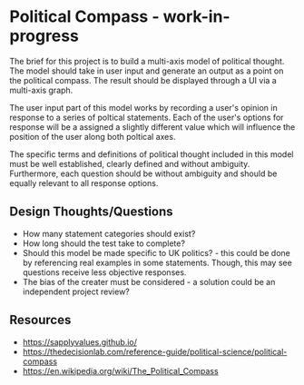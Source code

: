 # Political Compass - work-in-progress

The brief for this project is to build a multi-axis model of political thought. The model should take in user input and generate an output as a point on the political compass. The result should be displayed through a UI via a multi-axis graph.

The user input part of this model works by recording a user's opinion in response to a series of poltical statements. Each of the user's options for response will be a assigned a slightly different value which will influence the position of the user along both poltical axes. 

The specific terms and definitions of political thought included in this model must be well established, clearly defined and without ambiguity. Furthermore, each question should be without ambiguity and should be equally relevant to all response options. 

## Design Thoughts/Questions

- How many statement categories should exist?
- How long should the test take to complete?
- Should this model be made specific to UK politics? - this could be done by referencing real examples in some statements. Though, this may see questions receive less objective responses.
- The bias of the creater must be considered - a solution could be an independent project review?

## Resources

- https://sapplyvalues.github.io/
- https://thedecisionlab.com/reference-guide/political-science/political-compass
- https://en.wikipedia.org/wiki/The_Political_Compass 

